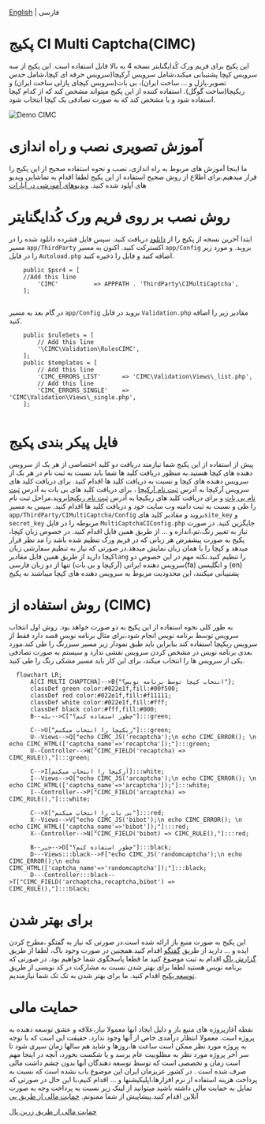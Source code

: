 [English](./README.md) | فارسی
# پکیج CI Multi Captcha(CIMC)
این پکیج برای فریم ورک کُدایگنایتر نسخه 4 به بالا قابل استفاده است. این پکیج از سه سرویس کپچا پشتیبانی میکند،شامل سرویس آرکپچا(سرویس حرفه ای کپچا،شامل حدس تصویر،پازل و ... ساخت ایران)، بی بات(سرویس کپچای پازلی ساخت ایران) و ریکپچا(ساخت گوگل). استفاده کننده از این پکیج میتواند مشخص کند که از کدام کپچا استفاده شود و یا مشخص کند که به صورت تصادفی یک کپچا انتخاب شود.

![Demo CIMC](./image/demo_cimc-fa-IR.gif)
# آموزش تصویری نصب و راه اندازی
ما اینجا آموزش های مربوط به راه اندازی، نصب و نحوه استفاده صحیح از این پکیج را قرار میدهیم.برای اطلاع از روش صحیح استفاده از این پکیج لطفا اقدام به تماشایی ویدیو های آپلود شده کنید.
[ویدیوهای آموزشی در آپارات](https://www.aparat.com/playlist/1509312)
# روش نصب بر روی فریم ورک کُدایگنایتر
ابتدا آخرین نسخه از پکیج را از [دانلود](https://github.com/datamweb/CodeIgniter-Multi-Captcha/releases) دریافت کنید.
سپس فایل فشرده دانلود شده را در مسیر ```app/ThirdParty``` اکسترکت کنید.
اکنون به مسیر ```app/Config``` بروید. و مورد زیر را در فایل ```Autoload.php``` اضافه کنید و فایل را ذخیره کنید.
```
    public $psr4 = [
	//Add this line
        'CIMC' 	        => APPPATH . 'ThirdParty\CIMultiCaptcha',
    ];
    
```
در گام بعد به مسیر ```app/Config``` بروید در فایل ```Validation.php``` مقادیر زیر را اضافه کنید.

```
    public $ruleSets = [
        // Add this line
        '\CIMC\Validation\RulesCIMC',
    ];
    public $templates = [
        // Add this line
        'CIMC_ERRORS_LIST'      => 'CIMC\Validation\Views\_list.php',
        // Add this line
        'CIMC_ERRORS_SINGLE'    => 'CIMC\Validation\Views\_single.php',
    ];
    
```
# فایل پیکر بندی پکیج
پیش از استفاده از این پکیج شما نیازمند دریافت دو کلید اختصاصی از هر یک از سرویس دهنده های کپچا هستید.به منظور دریافت کلید ها شما باید نسبت به ثبت نام در هر یک از سرویس دهنده های کپچا و نسبت به دریافت کلید ها اقدام کنید. برای دریافت کلید های سرویس آرکپچا به آدرس [ثبت نام آرکپچا]( https://arcaptcha.ir/sign-up)
 ، برای دریافت کلید های بی بات به آدرس [ثبت نام بی بات](https://bibot.ir/panel/user/signup/)
 و برای دریافت کلید های ریکپچا به آدرس [ثبت نام ریکپچا](https://www.google.com/recaptcha/admin/create)بروید.مراحل ثبت نام را طی و نسبت به ثبت دامنه وب سایت خود و دریافت کلید ها اقدام کنید.
  سپس به مسیر ```app/ThirdParty/CIMultiCaptcha/Config``` بروید و مقادیر کلید های```site_key``` و ```secret_key``` مربوطه را در فایل ```MultiCaptchaCIConfig.php``` جایگزین کنید.
در صورت نیاز به تغییر رنگ،تم،اندازه و ... از طریق همین فایل اقدام کنید.
در خصوص زبان کپچا، پکیج به صورت پیشفرض هر زبانی که در فریم ورک تنظیم شده باشد را مد نظر قرار میدهد و کپچا را با همان زبان نمایش میدهد.در صورتی که نیاز به تنظیم سفارشی زبان کپچا دارید از طریق همین فایل مقادیر```lang``` را تنظیم کنید.نکته مهم در این خصوص دو سرویس دهنده ایرانی (آرکپچا و بی بات) تنها از دو زبان فارسی(fa) و انگلیسی (en) پشتیبانی میکنند، این محدودیت مربوط به سرویس دهنده های کپچا میباشند نه پکیج



# روش استفاده از (CIMC)
به طور کلی نحوه استفاده از این پکیج به دو صورت خواهد بود. روش اول انتخاب سرویس توسط برنامه نویس انجام شود،برای مثال برنامه نویس قصد دارد فقط از سرویس ریکپچا استفاده کند بنابراین باید طبق نمودار زیر مسیر سبزرنگ را طی کند.مورد بعدی برنامه نویس در مشخص کردن سرویس نقشی ندارد و سیستم به صورت تصادفی یکی از سرویس ها را انتخاب میکند، برای این کار باید مسیر مشکی رنگ را طی کنید.
```mermaid
  flowchart LR;
      A[CI MULTI CHAPTCHA]-->B{"انتخاب کپچا توسط برنامه نویس؟"};
      classDef green color:#022e1f,fill:#00f500;
      classDef red color:#022e1f,fill:#f11111;
      classDef white color:#022e1f,fill:#fff;
      classDef black color:#fff,fill:#000;
      B--بله-->C["چطور استفاده کنم؟"]:::green;
      
      C-->U["ریکپچا را انتخاب میکنم"]:::green;
      U--Views-->Q["echo CIMC_JS('recaptcha');\n echo CIMC_ERROR(); \n echo CIMC_HTML(['captcha_name'=>'recaptcha']);"]:::green;
      U--Controller-->W["CIMC_FIELD('recaptcha) => CIMC_RULE(),"]:::green;
      
      C-->I[آرکپچا را انتخاب میکنم]:::white;
      I--Views-->O["echo CIMC_JS('arcaptcha');\n echo CIMC_ERROR(); \n echo CIMC_HTML(['captcha_name'=>'arcaptcha']);"]:::white;
      I--Controller-->P["CIMC_FIELD('arcaptcha) => CIMC_RULE(),"]:::white;
      
      C-->X["بی بات را انتخاب میکنم"]:::red;
      X--Views-->V["echo CIMC_JS('bibot');\n echo CIMC_ERROR(); \n echo CIMC_HTML(['captcha_name'=>'bibot']);"]:::red;
      X--Controller-->N["CIMC_FIELD('bibot) => CIMC_RULE(),"]:::red;
      
      B--خیر-->D["چطور استفاده کنم؟"]:::black;
      D---Views:::black-->F["echo CIMC_JS('randomcaptcha');\n echo CIMC_ERROR();\n echo CIMC_HTML(['captcha_name'=>'randomcaptcha']);"]:::black; 
      D---Controller:::black-->T["CIMC_FIELD('archaptcha,recaptcha,bibot') => CIMC_RULE(),"]:::black; 
```
# برای بهتر شدن
این پکیج به صورت منبع باز ارائه شده است.در صورتی که نیاز به گفتگو ،مطرح کردن ایده و ... دارید از طریق [گفتگو](https://github.com/datamweb/CodeIgniter-Multi-Captcha/discussions) اقدام کنید.همچنین در صورت وجود باگ، لطفا از طریق [گزارش باگ](https://github.com/datamweb/CodeIgniter-Multi-Captcha/issues) اقدام به ثبت موضوع کنید ما قطعا پاسخگوی شما خواهیم بود.
در صورتی که برنامه نویس هستید لطفا برای بهتر شدن نسبت به مشارکت در کد نویسی از طریق [توسعه پکیج](https://github.com/datamweb/CodeIgniter-Multi-Captcha/pulls) اقدام کنید. ما برای بهتر شدن به تک تک شما نیازمندیم.

# حمایت مالی
نقطه آغازپروژه های منبع باز و دلیل ایجاد انها معمولا نیاز،علاقه و عشق توسعه دهنده به پروژه است. معمولا انتظار درآمدی خاص از آنها وجود ندارد. حقیقت این است که با توجه به پروژه مورد نظر ممکن است ساعت ها،روزها و شاید هم سالها زمان سپری شود تا سر آخر پروژه مورد نظر به مطلوبیت عام برسد و یا شکست بخورد، آنچه در اینجا مهم است زمان و تخصصی است که توسط توسعه دهندگان آنها بدون چشم داشت مالی صرف شده است . در کشور عزیزمان ایران این موضوع باب نشده است که نسبت به پرداخت هزینه استفاده از نرم افزارها،اپلیکیشنها و ... اقدام کنیم،با این حال در صورتی که تمایل به حمایت مالی داشته باشید میتوانید از لینک زیر نسبت به پرداخت وجه به صورت آنلاین اقدام کنید.پیشاپیش از شما ممنونم.
[حمایت مالی از طریق پی](https://me.pay.ir/datamweb)

[حمایت مالی از طریق زرین پال](https://zarinp.al/datamweb)







